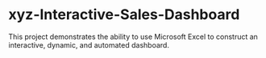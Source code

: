 # xyz-Interactive-Sales-Dashboard
This project demonstrates the ability to use Microsoft Excel to construct an interactive, dynamic, and automated dashboard.
